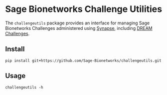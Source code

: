 # Sage Bionetworks Challenge Utilities

The `challengeutils` package provides an interface for managing Sage Bionetworks Challenges administered using [Synapse](https://www.synapse.org), including [DREAM Challenges](http://dreamchallenges.org/).

## Install

```
pip install git+https://github.com/Sage-Bionetworks/challengeutils.git
```

## Usage

```
challengeutils -h
```
